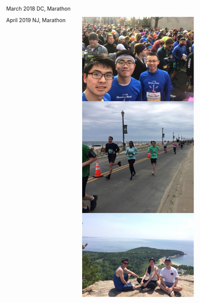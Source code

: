
March 2018 DC, Marathon

<img align="right" src="/assets/img/m.jpg" alt="" width="300">

April 2019 NJ, Marathon

<img align="right" src="/assets/img/marathon2.jpeg" alt="" width="300">


<img align="right" src="/assets/img/acadia2.jpeg" alt="" width="300">


